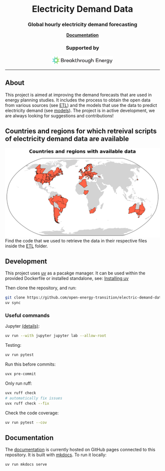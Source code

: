 <h1 align="center">Electricity Demand Data</h1>

<h3 align="center">
    Global hourly electricity demand forecasting
</h3>

<p align="center">
    <a href="https://open-energy-transition.github.io/electric-demand-data/">
        <b>Documentation</b>
    </a>
</p>

<h3 align="center">
    <b>Supported by</b>
</h3>

<p align="center">
  <img src="docs/BE_logo.png" alt="Breakthrough Energy Logo" width="200"/>
</p>

---

## About

This project is aimed at improving the demand forecasts that are used in energy planning studies.
It includes the process to obtain the open data from various sources (see [ETL](https://github.com/open-energy-transition/electric-demand-data/tree/main/ETL)) and the models that use the data to predict electricity demand (see [models](https://github.com/open-energy-transition/electric-demand-data/tree/main/models/)).
The project is in active development, we are always looking for suggestions and contributions!

## Countries and regions for which retreival scripts of electricity demand data are available

![Data availability](ETL/figures/available_countries.png "Countries and regions with available electricity demand data")
Find the code that we used to retrieve the data in their respective files inside the [ETL](https://github.com/open-energy-transition/electric-demand-data/tree/main/ETL) folder.

## Development

This project uses [uv](https://github.com/astral-sh/uv) as a pacakge manager.
It can be used within the provided Dockerfile or installed standalone, see:
[Installing uv](https://docs.astral.sh/uv/getting-started/installation/)

Then clone the repository, and run:

```bash
git clone https://github.com/open-energy-transition/electric-demand-data.git
uv sync
```

### Useful commands

Jupyter [(details)](https://docs.astral.sh/uv/guides/integration/jupyter/#using-jupyter-within-a-project):

```bash
uv run --with jupyter jupyter lab --allow-root
```

Testing:

```bash
uv run pytest
```

Run this before commits:

```bash
uvx pre-commit
```

Only run ruff:

```bash
uvx ruff check
# automatically fix issues
uvx ruff check --fix
```

Check the code coverage:

```bash
uv run pytest --cov
```

## Documentation

The [documentation](https://open-energy-transition.github.io/electric-demand-data/) is currently hosted on GitHub pages connected to this repository.
It is built with [mkdocs](https://github.com/squidfunk/mkdocs-material).
To run it locally:

```bash
uv run mkdocs serve
```
